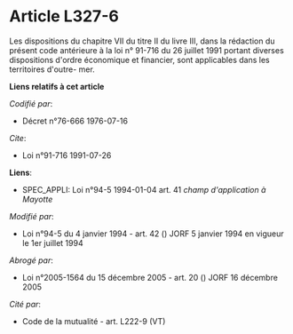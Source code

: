 # Article L327-6

Les dispositions du chapitre VII du titre II du livre III, dans la rédaction du présent code antérieure à la loi n° 91-716 du
26 juillet 1991 portant diverses dispositions d'ordre économique et financier, sont applicables dans les territoires d'outre-
mer.

**Liens relatifs à cet article**

_Codifié par_:

  - Décret n°76-666 1976-07-16

_Cite_:

  - Loi n°91-716 1991-07-26

**Liens**:

  - SPEC_APPLI: Loi n°94-5 1994-01-04 art. 41 *champ d'application à Mayotte*

_Modifié par_:

  - Loi n°94-5 du 4 janvier 1994 - art. 42 () JORF 5 janvier 1994 en vigueur le 1er juillet 1994

_Abrogé par_:

  - Loi n°2005-1564 du 15 décembre 2005 - art. 20 () JORF 16 décembre 2005

_Cité par_:

  - Code de la mutualité - art. L222-9 (VT)
